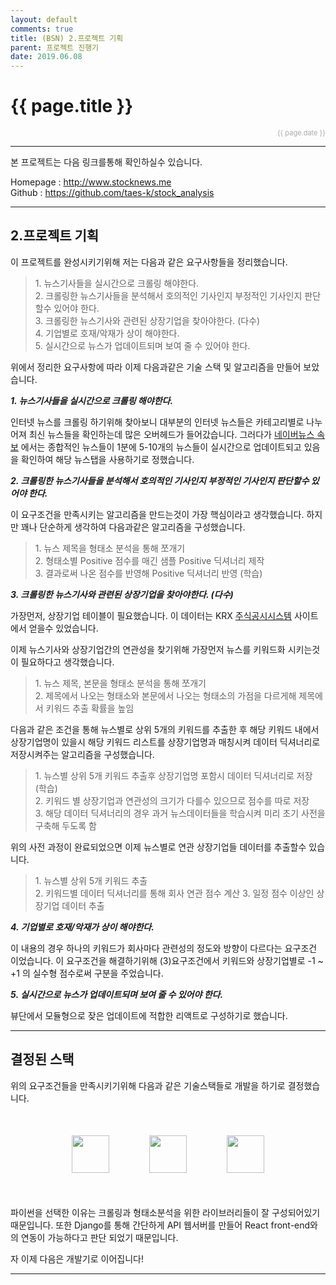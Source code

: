 ```yaml
---
layout: default
comments: true
title: (BSN) 2.프로젝트 기획
parent: 프로젝트 진행기
date: 2019.06.08
---
```


<h1>{{ page.title }}</h1>  
<div style="text-align:right; font-size:11px; color:#aaa">{{ page.date }} </div>

---

본 프로젝트는 다음 링크를통해 확인하실수 있습니다.  
  
Homepage : <http://www.stocknews.me>  
Github : <https://github.com/taes-k/stock_analysis>  

---

## 2.프로젝트 기획

이 프로젝트를 완성시키기위해 저는 다음과 같은 요구사항들을 정리했습니다. 

> 1\. 뉴스기사들을 실시간으로 크롤링 해야한다.  
> 2\. 크롤링한 뉴스기사들을 분석해서 호의적인 기사인지 부정적인 기사인지 판단할수 있어야 한다.  
> 3\. 크롤링한 뉴스기사와 관련된 상장기업을 찾아야한다. (다수)  
> 4\. 기업별로 호재/악재가 상이 해야한다.  
> 5\. 실시간으로 뉴스가 업데이트되며 보여 줄 수 있어야 한다.    
  
위에서 정리한 요구사항에 따라 이제 다음과같은 기술 스택 및 알고리즘을 만들어 보았습니다.  
  
***1. 뉴스기사들을 실시간으로 크롤링 해야한다.***  

인터넷 뉴스를 크롤링 하기위해 찾아보니 대부분의 인터넷 뉴스들은 카테고리별로 나누어져 최신 뉴스들을 확인하는데 많은 오버헤드가 들어갔습니다. 그러다가 [네이버뉴스 속보](https://news.naver.com/main/list.nhn?mode=LSD&mid=sec&sid1=001) 에서는 종합적인 뉴스들이 1분에 5-10개의 뉴스들이 실시간으로 업데이트되고 있음을 확인하여 해당 뉴스탭을 사용하기로 정했습니다.  
  
***2\. 크롤링한 뉴스기사들을 분석해서 호의적인 기사인지 부정적인 기사인지 판단할수 있어야 한다.***  
  
이 요구조건을 만족시키는 알고리즘을 만드는것이 가장 핵심이라고 생각했습니다. 하지만 꽤나 단순하게 생각하여 다음과같은 알고리즘을 구성했습니다.  
> 1\. 뉴스 제목을 형태소 분석을 통해 쪼개기  
> 2\. 형태소별 Positive 점수를 매긴 샘플 Positive 딕셔너리 제작   
> 3\. 결과로써 나온 점수를 반영해 Positive 딕셔너리 반영 (학습)   

***3\. 크롤링한 뉴스기사와 관련된 상장기업을 찾아야한다. (다수)***
  
가장먼저, 상장기업 테이블이 필요했습니다. 이 데이터는 KRX [주식공시시스템](http://kind.krx.co.kr/corpgeneral/corpList.do?method=loadInitPage) 사이트 에서 얻을수 있었습니다.  
  
이제 뉴스기사와 상장기업간의 연관성을 찾기위해 가장먼저 뉴스를 키워드화 시키는것이 필요하다고 생각했습니다.  
> 1\. 뉴스 제목, 본문을 형태소 분석을 통해 쪼개기   
> 2\. 제목에서 나오는 형태소와 본문에서 나오는 형태소의 가점을 다르게해 제목에서 키워드 추출 확률을 높임  
  
다음과 같은 조건을 통해 뉴스별로 상위 5개의 키워드를 추출한 후 해당 키워드 내에서 상장기업명이 있을시 해당 키워드 리스트를 상장기업명과 매칭시켜 데이터 딕셔너리로 저장시켜주는 알고리즘을 구성했습니다.  
> 1\. 뉴스별 상위 5개 키워드 추출후 상장기업명 포함시 데이터 딕셔너리로 저장 (학습)  
> 2\. 키워드 별 상장기업과 연관성의 크기가 다를수 있으므로 점수를 따로 저장  
> 3\. 해당 데이터 딕셔너리의 경우 과거 뉴스데이터들을 학습시켜 미리 초기 사전을 구축해 두도록 함  
  
위의 사전 과정이 완료되었으면 이제 뉴스별로 연관 상장기업들 데이터를 추출할수 있습니다.  
> 1\. 뉴스별 상위 5개 키워드 추출  
> 2\. 키워드별 데이터 딕셔너리를 통해 회사 연관 점수 계산
> 3\. 일정 점수 이상인 상장기업 데이터 추출

***4\. 기업별로 호재/악재가 상이 해야한다.***  
 
이 내용의 경우 하나의 키워드가 회사마다 관련성의 정도와 방향이 다르다는 요구조건 이었습니다. 이 요구조건을 해결하기위해 (3)요구조건에서 키워드와 상장기업별로 -1 ~ +1 의 실수형 점수로써 구분을 주었습니다.  
  
***5\. 실시간으로 뉴스가 업데이트되며 보여 줄 수 있어야 한다.***  
  
뷰단에서 모듈형으로 잦은 업데이트에 적합한 리액트로 구성하기로 했습니다.  

---

## 결정된 스택

위의 요구조건들을 만족시키기위해 다음과 같은 기술스택들로 개발을 하기로 결정했습니다.   

<div style="text-align:center; margin: 50px 0;">
<img src="https://taes-k.github.io/assets/images/project/bsn_2_plan/python.png" style="height:60px; margin:0 30px;">
<img src="https://taes-k.github.io/assets/images/project/bsn_2_plan/django.png" style="height:60px; margin:0 30px;">
<img src="https://taes-k.github.io/assets/images/project/bsn_2_plan/react.png" style="height:60px; margin:0 30px;">
</div>  
  
파이썬을 선택한 이유는 크롤링과 형태소분석을 위한 라이브러리들이 잘 구성되어있기 때문입니다. 또한 Django를 통해 간단하게 API 웹서버를 만들어 React front-end와의 연동이 가능하다고 판단 되었기 때문입니다.    

자 이제 다음은 개발기로 이어집니다!  

---
